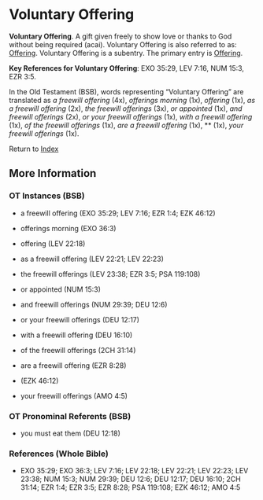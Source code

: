 # Voluntary Offering
**Voluntary Offering**. 
A gift given freely to show love or thanks to God without being required (acai). 
Voluntary Offering is also referred to as: 
[Offering](Offering.md). 
Voluntary Offering is a subentry. The primary entry is 
[Offering](Offering.md). 


**Key References for Voluntary Offering**: 
EXO 35:29, LEV 7:16, NUM 15:3, EZR 3:5. 


In the Old Testament (BSB), words representing “Voluntary Offering” are translated as 
*a freewill offering* (4x), *offerings morning* (1x), *offering* (1x), *as a freewill offering* (2x), *the freewill offerings* (3x), *or appointed* (1x), *and freewill offerings* (2x), *or your freewill offerings* (1x), *with a freewill offering* (1x), *of the freewill offerings* (1x), *are a freewill offering* (1x), ** (1x), *your freewill offerings* (1x). 




Return to [Index](00-Index.md)

## More Information

### OT Instances (BSB)

* a freewill offering (EXO 35:29; LEV 7:16; EZR 1:4; EZK 46:12)

* offerings morning (EXO 36:3)

* offering (LEV 22:18)

* as a freewill offering (LEV 22:21; LEV 22:23)

* the freewill offerings (LEV 23:38; EZR 3:5; PSA 119:108)

* or appointed (NUM 15:3)

* and freewill offerings (NUM 29:39; DEU 12:6)

* or your freewill offerings (DEU 12:17)

* with a freewill offering (DEU 16:10)

* of the freewill offerings (2CH 31:14)

* are a freewill offering (EZR 8:28)

*  (EZK 46:12)

* your freewill offerings (AMO 4:5)



### OT Pronominal Referents (BSB)

* you must eat them (DEU 12:18)



### References (Whole Bible)

* EXO 35:29; EXO 36:3; LEV 7:16; LEV 22:18; LEV 22:21; LEV 22:23; LEV 23:38; NUM 15:3; NUM 29:39; DEU 12:6; DEU 12:17; DEU 16:10; 2CH 31:14; EZR 1:4; EZR 3:5; EZR 8:28; PSA 119:108; EZK 46:12; AMO 4:5



